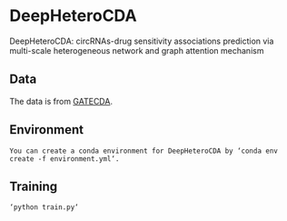 # DeepHeteroCDA
DeepHeteroCDA: circRNAs-drug sensitivity associations prediction via multi-scale heterogeneous network and graph attention mechanism

## Data
The data is from [GATECDA](https://github.com/yjslzx/GATECDA).

## Environment
`You can create a conda environment for DeepHeteroCDA by ‘conda env create -f environment.yml‘.`

## Training
`‘python train.py‘`
